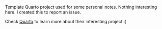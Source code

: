 Template Quarto project used for some personal notes. Nothing interesting here. I created this to report an issue.

Check [Quarto](https://quarto.org/) to learn more about their interesting project :)
